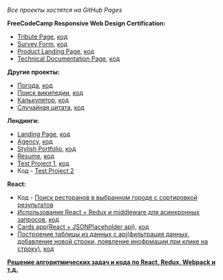 *Все проекты хостятся на GitHub Pages*

**FreeCodeCamp Responsive Web Design Certification:**
* [Tribute Page](https://bpedley.github.io/FCC/Tribute%20page/), [код](https://github.com/Bpedley/Bpedley.github.io/tree/master/FCC/Tribute%20page)
* [Survey Form](https://bpedley.github.io//FCC/Survey%20page/), [код](https://github.com/Bpedley/Bpedley.github.io/tree/master/FCC/Survey%20page)
* [Product Landing Page](https://bpedley.github.io//FCC/Product%20page/), [код](https://github.com/Bpedley/Bpedley.github.io/tree/master/FCC/Product%20page)
* [Technical Documentation Page](https://bpedley.github.io/FCC/Documentation%20page/index.html), [код](https://github.com/Bpedley/Bpedley.github.io/tree/master/FCC/Documentation%20page)

**Другие проекты:**
* [Погода](https://bpedley.github.io/Other%20projects/Weather%20app/), [код](https://github.com/Bpedley/Bpedley.github.io/tree/master/Other%20projects/Weather%20app)
* [Поиск википедии](https://bpedley.github.io/Other%20projects/Wikipedia/), [код](https://github.com/Bpedley/Bpedley.github.io/tree/master/Other%20projects/Wikipedia)
* [Калькулятор](https://bpedley.github.io/Other%20projects/Calculator/), [код](https://github.com/Bpedley/Bpedley.github.io/tree/master/Other%20projects/Calculator)
* [Случайная цитата](https://bpedley.github.io/Other%20projects/Random%20quote/), [код](https://github.com/Bpedley/Bpedley.github.io/tree/master/Other%20projects/Random%20quote)

**Лендинги:**
* [Landing Page](https://bpedley.github.io/Pages%20from%20templates/1/), [код](https://github.com/Bpedley/Bpedley.github.io/tree/master/Pages%20from%20templates/1)
* [Agency](https://bpedley.github.io/Pages%20from%20templates/2/), [код](https://github.com/Bpedley/Bpedley.github.io/tree/master/Pages%20from%20templates/2)
* [Stylish Portfolio](https://bpedley.github.io/Pages%20from%20templates/3/), [код](https://github.com/Bpedley/Bpedley.github.io/tree/master/Pages%20from%20templates/3)
* [Resume](https://bpedley.github.io/Pages%20from%20templates/4/), [код](https://github.com/Bpedley/Bpedley.github.io/tree/master/Pages%20from%20templates/4)
* [Test Project 1](https://bpedley.github.io/Test/), [код](https://github.com/Bpedley/Bpedley.github.io/tree/master/Test)
* Код - [Test Project 2](https://github.com/Bpedley/Test)

**React:**
* Код - [Поиск ресторанов в выбранном городе с сортировкой результатов](https://github.com/Bpedley/Bpedley.github.io/tree/master/ravenous)
* [Использование React + Redux и middleware для асинхронных запросов](https://bpedley.github.io/Redux-use-examples/), [код](https://github.com/Bpedley/Redux-use-examples)
* [Cards app(React + JSONPlaceholder api)](https://bpedley.github.io/jsonplaceholder-api-cards/), [код](https://github.com/Bpedley/jsonplaceholder-api-cards)
* [Построение таблицы из данных с api(фильтрация данных, добавление новой строки, появление инофрмации при клике на строку)](https://bpedley.github.io/frontend-javascript-test/), [код](https://github.com/Bpedley/frontend-javascript-test)

**[Решение алгоритмических задач и кода по React, Redux, Webpack и т.д.](https://github.com/Bpedley/JS-exercises)**
